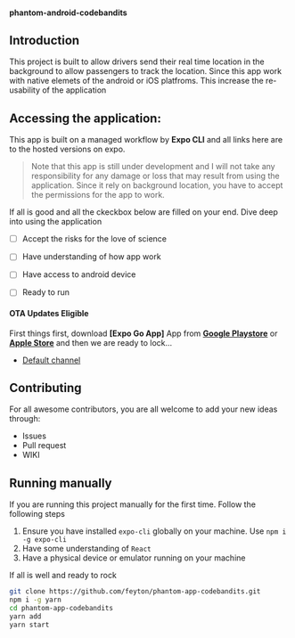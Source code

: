 #### phantom-android-codebandits

## Introduction
This project is built to allow drivers send their real time location in the background to allow passengers to track the location. Since this app work with native elemets of the android or iOS platfroms. This increase the re-usability of the application

## Accessing the application:
This app is built on a managed workflow by **Expo CLI** and all links here are to the hosted versions on expo. 

> Note that this app is still under development and I will not take any responsibility for any damage or loss that may result from using the application. Since it rely on background location, you have to accept the permissions for the app to work.

If all is good and all the ckeckbox below are filled on your end. Dive deep into using the application
- [ ] Accept the risks for the love of science
- [ ] Have understanding of how app work
- [ ] Have access to android device
- [ ] Ready to run


#### OTA Updates Eligible
First things first, download **[Expo Go App]** App from **[Google Playstore](https://play.google.com/store/apps/details?id=host.exp.exponent&referrer=www)** or **[Apple Store](https://apps.apple.com/app/apple-store/id982107779)** and then we are ready to lock...

- [Default channel](https://expo.dev/@feyton/phantom?serviceType=classic&distribution=expo-go)


## Contributing
For all awesome contributors, you are all welcome to add your new ideas through:
- Issues
- Pull request
- WIKI

## Running manually
If you are running this project manually for the first time. Follow the following steps
1. Ensure you have installed `expo-cli` globally on your machine. Use `npm i -g expo-cli`
2. Have some understanding of `React`
3. Have a physical device or emulator running on your machine

If all is well and ready to rock

```bash
git clone https://github.com/feyton/phantom-app-codebandits.git
npm i -g yarn
cd phantom-app-codebandits
yarn add
yarn start
```